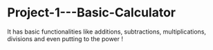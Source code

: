 # Project-1---Basic-Calculator
It has basic functionalities like additions, subtractions, multiplications, divisions and even putting to the power ! 
